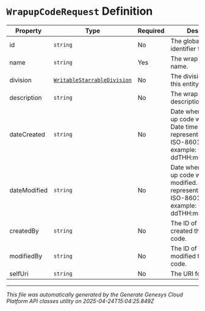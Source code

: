 # `WrapupCodeRequest` Definition

| Property | Type | Required | Description |
|----------|------|----------|-------------|
| id | `string` | No | The globally unique identifier for the object. |
| name | `string` | Yes | The wrap-up code name. |
| division | [`WritableStarrableDivision`](writablestarrabledivision-definition.md) | No | The division to which this entity belongs. |
| description | `string` | No | The wrap-up code description. |
| dateCreated | `string` | No | Date when the wrap-up code was created. Date time is represented as an ISO-8601 string. For example: yyyy-MM-ddTHH:mm:ss[.mmm]Z |
| dateModified | `string` | No | Date when the wrap-up code was last modified. Date time is represented as an ISO-8601 string. For example: yyyy-MM-ddTHH:mm:ss[.mmm]Z |
| createdBy | `string` | No | The ID of the user that created the wrap-up code. |
| modifiedBy | `string` | No | The ID of the user that modified the wrap-up code. |
| selfUri | `string` | No | The URI for this object |

---

*This file was automatically generated by the Generate Genesys Cloud Platform API classes utility on 2025-04-24T15:04:25.849Z*